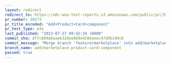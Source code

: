 ```yaml
---
layout: redirect
redirect_to: https://a8c-woo-test-reports.s3.amazonaws.com/public/pr/39173/e2e/index.html
pr_number: 39173
pr_title_encoded: "Add+Product+Card+component"
pr_test_type: e2e
last_published: "2023-07-27 09:42:34 +0000"
commit_sha: df7c809a6aaeb32dea869e458eaeec47ddb149c0
commit_message: "Merge branch 'feature/marketplace' into add/marketplace-product-card-…"
branch_name: add/marketplace-product-card-component
passed: true
---
```

